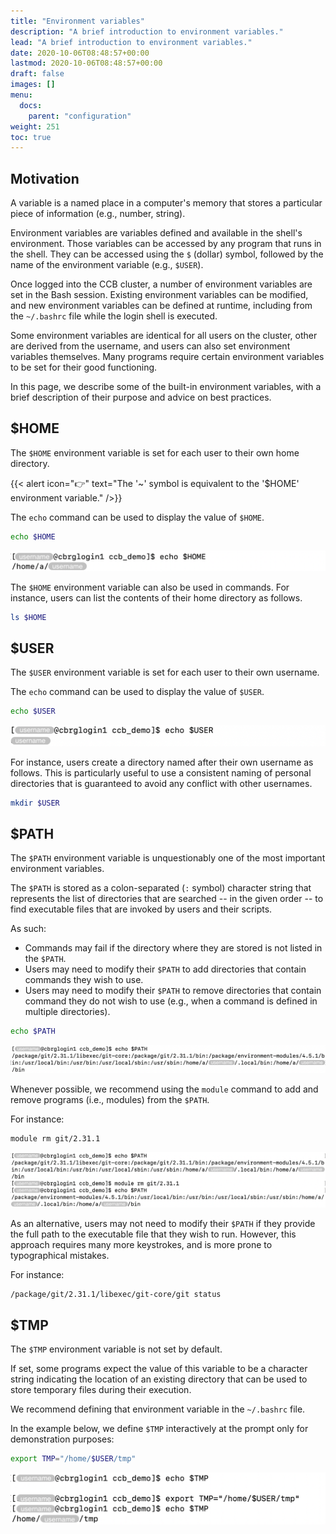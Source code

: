 ```yaml
---
title: "Environment variables"
description: "A brief introduction to environment variables."
lead: "A brief introduction to environment variables."
date: 2020-10-06T08:48:57+00:00
lastmod: 2020-10-06T08:48:57+00:00
draft: false
images: []
menu:
  docs:
    parent: "configuration"
weight: 251
toc: true
---
```


## Motivation

A variable is a named place in a computer's memory that stores a particular
piece of information (e.g., number, string).

Environment variables are variables defined and available in the shell's environment.
Those variables can be accessed by any program that runs in the shell.
They can be accessed using the `$` (dollar) symbol, followed by the name of the
environment variable (e.g., `$USER`).

Once logged into the CCB cluster, a number of environment variables are set
in the Bash session.
Existing environment variables can be modified, and new environment variables
can be defined at runtime,
including from the `~/.bashrc` file while the login shell is executed.

Some environment variables are identical for all users on the cluster,
other are derived from the username,
and users can also set environment variables themselves.
Many programs require certain environment variables to be set for their
good functioning.

In this page, we describe some of the built-in environment variables,
with a brief description of their purpose and advice on best practices.

## $HOME

The `$HOME` environment variable is set for each user to their own
home directory.

{{< alert icon="👉" text="The '~' symbol is equivalent to the '$HOME' environment variable." />}}

The `echo` command can be used to display the value of `$HOME`.

```bash
echo $HOME
```

![The 'HOME' environment variable.](home.png)

The `$HOME` environment variable can also be used in commands.
For instance, users can list the contents of their home directory as follows.

```bash
ls $HOME
```

## $USER

The `$USER` environment variable is set for each user to their own
username.

The `echo` command can be used to display the value of `$USER`.

```bash
echo $USER
```

![The 'USER' environment variable.](user.png)

For instance, users create a directory named after their own username
as follows.
This is particularly useful to use a consistent naming of personal
directories that is guaranteed to avoid any conflict with other usernames.

```bash
mkdir $USER
```

## $PATH

The `$PATH` environment variable is unquestionably one of the most important
environment variables.

The `$PATH` is stored as a colon-separated (`:` symbol) character string that
represents the list of directories that are searched -- in the given order --
to find executable files that are invoked by users and their scripts.

As such:

- Commands may fail if the directory where they are stored is not listed
  in the `$PATH`.
- Users may need to modify their `$PATH` to add directories that contain
  commands they wish to use.
- Users may need to modify their `$PATH` to remove directories that contain
  command they do not wish to use (e.g., when a command is defined in multiple
  directories).

```bash
echo $PATH
```

![The 'PATH' environment variable.](path.png)

Whenever possible, we recommend using the `module` command to add and remove
programs (i.e., modules) from the `$PATH`.

For instance:

```bash
module rm git/2.31.1
```

![Modify the 'PATH' environment variable using the module command.](module.png)

As an alternative, users may not need to modify their `$PATH` if they provide the full path to the executable file that they wish to run.
However, this approach requires many more keystrokes, and is more prone to typographical mistakes.

For instance:

```bash
/package/git/2.31.1/libexec/git-core/git status
```

## $TMP

The `$TMP` environment variable is not set by default.

If set, some programs expect the value of this variable to be a character string
indicating the location of an existing directory that can be used to store temporary
files during their execution.

We recommend defining that environment variable in the `~/.bashrc` file.

In the example below, we define `$TMP` interactively at the prompt
only for demonstration purposes:

```bash
export TMP="/home/$USER/tmp"
```

![Defining the 'TMP' environment variable.](tmp.png)

<!-- Link definitions -->
